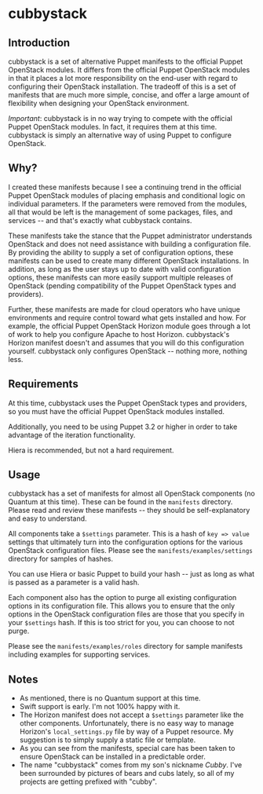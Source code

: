 cubbystack
==========

Introduction
------------
cubbystack is a set of alternative Puppet manifests to the official Puppet OpenStack modules. It differs from the official Puppet OpenStack modules in that it places a lot more responsibility on the end-user with regard to configuring their OpenStack installation. The tradeoff of this is a set of manifests that are much more simple, concise, and offer a large amount of flexibility when designing your OpenStack environment.

*Important*: cubbystack is in no way trying to compete with the official Puppet OpenStack modules. In fact, it requires them at this time. cubbystack is simply an alternative way of using Puppet to configure OpenStack.

Why?
----
I created these manifests because I see a continuing trend in the official Puppet OpenStack modules of placing emphasis and conditional logic on individual parameters. If the parameters were removed from the modules, all that would be left is the management of some packages, files, and services -- and that's exactly what cubbystack contains.

These manifests take the stance that the Puppet administrator understands OpenStack and does not need assistance with building a configuration file. By providing the ability to supply a set of configuration options, these manifests can be used to create many different OpenStack installations. In addition, as long as the user stays up to date with valid configuration options, these manifests can more easily support multiple releases of OpenStack (pending compatibility of the Puppet OpenStack types and providers).

Further, these manifests are made for cloud operators who have unique environments and require control toward what gets installed and how. For example, the official Puppet OpenStack Horizon module goes through a lot of work to help you configure Apache to host Horizon. cubbystack's Horizon manifest doesn't and assumes that you will do this configuration yourself. cubbystack only configures OpenStack -- nothing more, nothing less.

Requirements
------------
At this time, cubbystack uses the Puppet OpenStack types and providers, so you must have the official Puppet OpenStack modules installed.

Additionally, you need to be using Puppet 3.2 or higher in order to take advantage of the iteration functionality.

Hiera is recommended, but not a hard requirement.

Usage
-----
cubbystack has a set of manifests for almost all OpenStack components (no Quantum at this time). These can be found in the `manifests` directory. Please read and review these manifests -- they should be self-explanatory and easy to understand.

All components take a `$settings` parameter. This is a hash of `key => value` settings that ultimately turn into the configuration options for the various OpenStack configuration files. Please see the `manifests/examples/settings` directory for samples of hashes.

You can use Hiera or basic Puppet to build your hash -- just as long as what is passed as a parameter is a valid hash.

Each component also has the option to purge all existing configuration options in its configuration file. This allows you to ensure that the only options in the OpenStack configuration files are those that you specify in your `$settings` hash. If this is too strict for you, you can choose to not purge.

Please see the `manifests/examples/roles` directory for sample manifests including examples for supporting services.

Notes
-----

* As mentioned, there is no Quantum support at this time.
* Swift support is early. I'm not 100% happy with it.
* The Horizon manifest does not accept a `$settings` parameter like the other components. Unfortunately, there is no easy way to manage Horizon's `local_settings.py` file by way of a Puppet resource. My suggestion is to simply supply a static file or template.
* As you can see from the manifests, special care has been taken to ensure OpenStack can be installed in a predictable order.
* The name "cubbystack" comes from my son's nickname *Cubby*. I've been surrounded by pictures of bears and cubs lately, so all of my projects are getting prefixed with "cubby".
